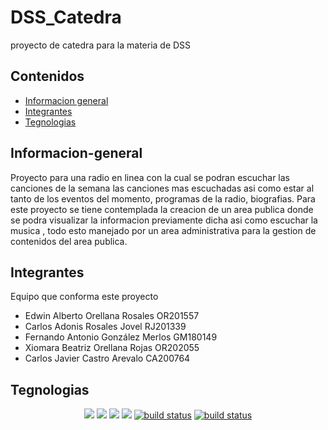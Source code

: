 # DSS_Catedra

proyecto de catedra para la materia de DSS 

## Contenidos

* [Informacion general](#Informacion-general)
* [Integrantes](#Integrantes)
* [Tegnologias](#Tegnologias)

## Informacion-general

Proyecto para una radio en linea con la cual se podran escuchar las canciones de la semana 
las canciones mas escuchadas asi como estar al tanto de los eventos del momento, programas de la radio, biografias. Para este proyecto se tiene contemplada la creacion de un area publica donde se podra visualizar la informacion previamente dicha asi como escuchar la musica , todo esto manejado por un area administrativa para la gestion de contenidos del area publica.
## Integrantes 

Equipo que conforma este proyecto

* Edwin Alberto Orellana Rosales OR201557
* Carlos Adonis Rosales Jovel RJ201339
* Fernando Antonio González Merlos GM180149
* Xiomara Beatriz Orellana Rojas OR202055
* Carlos Javier Castro Arevalo CA200764

## Tegnologias
<p align="center">
    <a href="https://www.php.net/" alt="Contributors">
        <img src="https://img.shields.io/badge/PHP-777BB4?style=for-the-badge&logo=php&logoColor=white" /></a>
    <a href="https://www.w3schools.com/Css/" alt="Backers on Open Collective">
        <img src="https://img.shields.io/badge/CSS-239120?&style=for-the-badge&logo=css3&logoColor=white" /></a>
    <a href="https://getbootstrap.com/" alt="Sponsors on Open Collective">
        <img src="https://img.shields.io/badge/Bootstrap-563D7C?style=for-the-badge&logo=bootstrap&logoColor=white" /></a>
    <a href="https://developer.mozilla.org/en-US/docs/Glossary/HTML5" alt="Activity">
        <img src="https://img.shields.io/badge/HTML5-E34F26?style=for-the-badge&logo=html5&logoColor=white" /></a>
    <a href="https://www.javascript.com/">
        <img src="https://img.shields.io/badge/JavaScript-F7DF1E?style=for-the-badge&logo=javascript&logoColor=black" alt="build status"></a>
    <a href="https://www.mysql.com/">
        <img src="https://img.shields.io/badge/MySQL-00000F?style=for-the-badge&logo=mysql&logoColor=white" alt="build status"></a>
</p>
